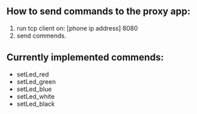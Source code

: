 ## How to send commands to the proxy app:
1. run tcp client on: [phone ip address] 8080
2. send commends.

## Currently implemented commends:
* setLed_red
* setLed_green
* setLed_blue
* setLed_white
* setLed_black
